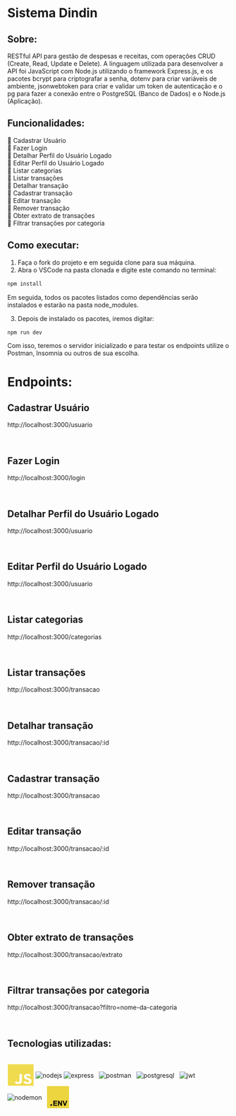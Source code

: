 # Sistema Dindin

## Sobre:

RESTful API para gestão de despesas e receitas, com operações CRUD (Create, Read, Update e Delete). A linguagem utilizada para desenvolver a API foi JavaScript com Node.js utilizando o framework Express.js, e os pacotes bcrypt para criptografar a senha, dotenv para criar variáveis de ambiente, jsonwebtoken para criar e validar um token de autenticação e o pg para fazer a conexão entre o PostgreSQL (Banco de Dados) e o Node.js (Aplicação).

## Funcionalidades:

🔹 Cadastrar Usuário </br>
🔹 Fazer Login </br>
🔹 Detalhar Perfil do Usuário Logado </br>
🔹 Editar Perfil do Usuário Logado </br>
🔹 Listar categorias </br>
🔹 Listar transações </br>
🔹 Detalhar transação </br>
🔹 Cadastrar transação </br>
🔹 Editar transação </br>
🔹 Remover transação </br>
🔹 Obter extrato de transações </br>
🔹 Filtrar transações por categoria </br>

## Como executar:

1. Faça o fork do projeto e em seguida clone para sua máquina.
2. Abra o VSCode na pasta clonada e digite este comando no terminal:
```bash
npm install
```
  Em seguida, todos os pacotes listados como dependências serão instalados e estarão na pasta node_modules.
  
3. Depois de instalado os pacotes, iremos digitar:
```bash
npm run dev
```
Com isso, teremos o servidor inicializado e para testar os endpoints utilize o Postman, Insomnia ou outros de sua escolha.

# Endpoints:

## Cadastrar Usuário
http://localhost:3000/usuario

![]()

## Fazer Login
http://localhost:3000/login

![]()

## Detalhar Perfil do Usuário Logado
http://localhost:3000/usuario

![]()

## Editar Perfil do Usuário Logado
http://localhost:3000/usuario

![]()

## Listar categorias
http://localhost:3000/categorias

![]()

## Listar transações
http://localhost:3000/transacao

![]()

## Detalhar transação
http://localhost:3000/transacao/:id

![]()

## Cadastrar transação
http://localhost:3000/transacao

![]()

## Editar transação
http://localhost:3000/transacao/:id

![]()

## Remover transação
http://localhost:3000/transacao/:id

![]()

## Obter extrato de transações
http://localhost:3000/transacao/extrato

![]()

## Filtrar transações por categoria
http://localhost:3000/transacao?filtro=nome-da-categoria

![]()

## Tecnologias utilizadas:

<div style="display: inline_block"></br>
  <div style="display: inline_block">
  <img align="center" alt="Js" height="50" width="60" src="https://raw.githubusercontent.com/devicons/devicon/master/icons/javascript/javascript-plain.svg">
  <img align="center" alt="nodejs" height="50" width="60" src="https://cdn.jsdelivr.net/gh/devicons/devicon/icons/nodejs/nodejs-original.svg" />
  <img align="center" alt="express" height="50" width="50" src="https://github.com/bush1D3v/solid_rest_api/assets/133554156/ba645c20-1f19-4914-8ad0-de6c7f83ba2e" /> &nbsp;
  <img align="center" alt="postman" height="55" width="55" src="https://seeklogo.com/images/P/postman-logo-0087CA0D15-seeklogo.com.png"> &nbsp;
  <img align="center" alt="postgresql" height="55" width="55" src="https://seeklogo.com/images/P/postgresql-logo-5309879B58-seeklogo.com.png"> &nbsp;
  <img align="center" alt="jwt" height="55" width="55" src="https://seeklogo.com/images/J/json-web-tokens-jwt-io-logo-C003DEC47A-seeklogo.com.png"> &nbsp;
  <img align="center" alt="nodemon" height="55" width="50" src="https://seeklogo.com/images/N/nodemon-logo-9F66F45AB1-seeklogo.com.png"> &nbsp;
  <img align="center" alt="dotenv" height="50" width="50" src="https://raw.githubusercontent.com/motdotla/dotenv/master/dotenv.png"> &nbsp;
</div>
